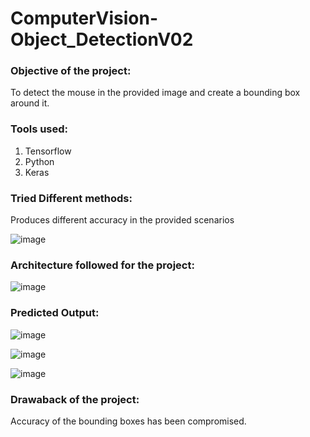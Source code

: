 # ComputerVision-Object_DetectionV02

### Objective of the project:

To detect the mouse in the provided image and create a bounding box around it.

### Tools used:
1. Tensorflow
2. Python
3. Keras 

### Tried Different methods:

Produces different accuracy in the provided scenarios

![image](https://user-images.githubusercontent.com/104248739/221347856-2c244c8a-6bcc-4577-89f1-cd8be2105fec.png)



### Architecture followed for the project:

![image](https://user-images.githubusercontent.com/104248739/221348568-b711a950-e739-47d1-8963-6925ceff899d.png)


### Predicted Output:

![image](https://user-images.githubusercontent.com/104248739/221347878-82029fce-d579-4933-9fcc-042a06342ab3.png)


![image](https://user-images.githubusercontent.com/104248739/221347916-daba67b8-7fba-4184-9fba-235d23626b46.png)


![image](https://user-images.githubusercontent.com/104248739/221347905-b6d1472d-d1c4-4f85-881d-9c6ea1608e63.png)

### Drawaback of the project:

Accuracy of the bounding boxes has been compromised.
